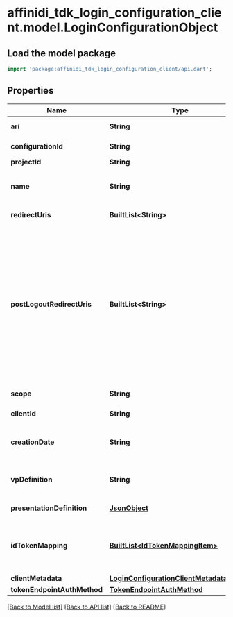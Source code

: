 # affinidi_tdk_login_configuration_client.model.LoginConfigurationObject

## Load the model package

```dart
import 'package:affinidi_tdk_login_configuration_client/api.dart';
```

## Properties

| Name                        | Type                                                                                    | Description                                                                                                                                                                                                 | Notes      |
| --------------------------- | --------------------------------------------------------------------------------------- | ----------------------------------------------------------------------------------------------------------------------------------------------------------------------------------------------------------- | ---------- |
| **ari**                     | **String**                                                                              | Configuration ari                                                                                                                                                                                           |
| **configurationId**         | **String**                                                                              | Configuration id                                                                                                                                                                                            | [optional] |
| **projectId**               | **String**                                                                              | Project id                                                                                                                                                                                                  |
| **name**                    | **String**                                                                              | User defined login configuration name                                                                                                                                                                       |
| **redirectUris**            | **BuiltList&lt;String&gt;**                                                             | OAuth 2.0 Redirect URIs                                                                                                                                                                                     | [optional] |
| **postLogoutRedirectUris**  | **BuiltList&lt;String&gt;**                                                             | Post Logout Redirect URIs, Used to redirect the user's browser to a specified URL after the logout process is complete. Must match the domain, port, scheme of at least one of the registered redirect URIs | [optional] |
| **scope**                   | **String**                                                                              | OAuth 2.0 Client Scope                                                                                                                                                                                      | [optional] |
| **clientId**                | **String**                                                                              | OAuth 2.0 Client ID                                                                                                                                                                                         |
| **creationDate**            | **String**                                                                              | OAuth 2.0 Client Creation Date                                                                                                                                                                              |
| **vpDefinition**            | **String**                                                                              | VP definition in JSON stringify format                                                                                                                                                                      |
| **presentationDefinition**  | [**JsonObject**](.md)                                                                   | Presentation Definition                                                                                                                                                                                     | [optional] |
| **idTokenMapping**          | [**BuiltList&lt;IdTokenMappingItem&gt;**](IdTokenMappingItem.md)                        | Fields name/path mapping between the vp_token and the id_token                                                                                                                                              |
| **clientMetadata**          | [**LoginConfigurationClientMetadataOutput**](LoginConfigurationClientMetadataOutput.md) |                                                                                                                                                                                                             |
| **tokenEndpointAuthMethod** | [**TokenEndpointAuthMethod**](TokenEndpointAuthMethod.md)                               |                                                                                                                                                                                                             |

[[Back to Model list]](../README.md#documentation-for-models) [[Back to API list]](../README.md#documentation-for-api-endpoints) [[Back to README]](../README.md)
